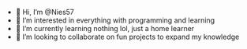 - 👋 Hi, I’m @Nies57
- 👀 I’m interested in everything with programming and learning
- 🌱 I’m currently learning nothing lol, just a home learner
- 💞️ I’m looking to collaborate on fun projects to expand my knowledge
  
<!---
Nies57/Nies57 is a ✨ special ✨ repository because its `README.md` (this file) appears on your GitHub profile.
You can click the Preview link to take a look at your changes.
--->
